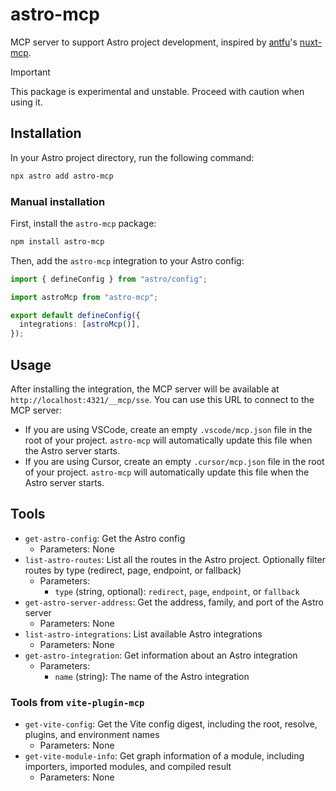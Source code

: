 # astro-mcp

MCP server to support Astro project development, inspired by [antfu](https://github.com/antfu)'s [nuxt-mcp](https://github.com/antfu/nuxt-mcp).

> [!IMPORTANT]
> This package is experimental and unstable. Proceed with caution when using it.

## Installation

In your Astro project directory, run the following command:

```sh
npx astro add astro-mcp
```

### Manual installation

First, install the `astro-mcp` package:

```sh
npm install astro-mcp
```

Then, add the `astro-mcp` integration to your Astro config:

```ts
import { defineConfig } from "astro/config";

import astroMcp from "astro-mcp";

export default defineConfig({
  integrations: [astroMcp()],
});
```

## Usage

After installing the integration, the MCP server will be available at `http://localhost:4321/__mcp/sse`.
You can use this URL to connect to the MCP server:

- If you are using VSCode, create an empty `.vscode/mcp.json` file in the root of your project. `astro-mcp` will automatically update this file when the Astro server starts.
- If you are using Cursor, create an empty `.cursor/mcp.json` file in the root of your project. `astro-mcp` will automatically update this file when the Astro server starts.

## Tools

- `get-astro-config`: Get the Astro config
  - Parameters: None
- `list-astro-routes`: List all the routes in the Astro project. Optionally filter routes by type (redirect, page, endpoint, or fallback)
  - Parameters:
    - `type` (string, optional): `redirect`, `page`, `endpoint`, or `fallback`
- `get-astro-server-address`: Get the address, family, and port of the Astro server
  - Parameters: None
- `list-astro-integrations`: List available Astro integrations
  - Parameters: None
- `get-astro-integration`: Get information about an Astro integration
  - Parameters:
    - `name` (string): The name of the Astro integration

### Tools from `vite-plugin-mcp`

- `get-vite-config`: Get the Vite config digest, including the root, resolve, plugins, and environment names
  - Parameters: None
- `get-vite-module-info`: Get graph information of a module, including importers, imported modules, and compiled result
  - Parameters: None
